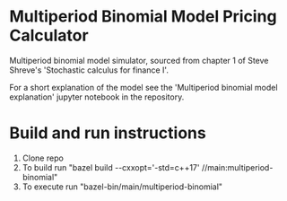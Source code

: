 # Multiperiod Binomial Model Pricing Calculator
Multiperiod binomial model simulator, sourced from chapter 1 of Steve Shreve's 'Stochastic calculus for finance I'.

For a short explanation of the model see the 'Multiperiod binomial model explanation' jupyter notebook in the repository.
#  Build and run instructions
1) Clone repo
2) To build run "bazel build --cxxopt='-std=c++17' //main:multiperiod-binomial"
3) To execute run "bazel-bin/main/multiperiod-binomial"
